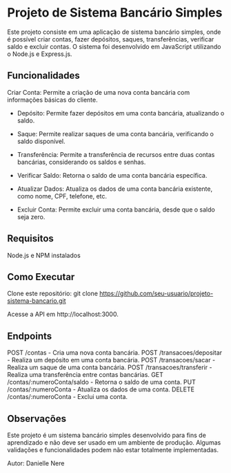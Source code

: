 # Projeto de Sistema Bancário Simples

Este projeto consiste em uma aplicação de sistema bancário simples, onde é possível criar contas, fazer depósitos, saques, transferências, verificar saldo e excluir contas. O sistema foi desenvolvido em JavaScript utilizando o Node.js e Express.js.

## Funcionalidades
Criar Conta: Permite a criação de uma nova conta bancária com informações básicas do cliente.

* Depósito: Permite fazer depósitos em uma conta bancária, atualizando o saldo.

* Saque: Permite realizar saques de uma conta bancária, verificando o saldo disponível.

* Transferência: Permite a transferência de recursos entre duas contas bancárias, considerando os saldos e senhas.

* Verificar Saldo: Retorna o saldo de uma conta bancária específica.

* Atualizar Dados: Atualiza os dados de uma conta bancária existente, como nome, CPF, telefone, etc.

* Excluir Conta: Permite excluir uma conta bancária, desde que o saldo seja zero.

## Requisitos

Node.js e NPM instalados

## Como Executar
Clone este repositório: git clone https://github.com/seu-usuario/projeto-sistema-bancario.git

Acesse a API em http://localhost:3000.

## Endpoints

POST /contas - Cria uma nova conta bancária.
POST /transacoes/depositar - Realiza um depósito em uma conta bancária.
POST /transacoes/sacar - Realiza um saque de uma conta bancária.
POST /transacoes/transferir - Realiza uma transferência entre contas bancárias.
GET /contas/:numeroConta/saldo - Retorna o saldo de uma conta.
PUT /contas/:numeroConta - Atualiza os dados de uma conta.
DELETE /contas/:numeroConta - Exclui uma conta.

## Observações
Este projeto é um sistema bancário simples desenvolvido para fins de aprendizado e não deve ser usado em um ambiente de produção. Algumas validações e funcionalidades podem não estar totalmente implementadas.

Autor: Danielle Nere
